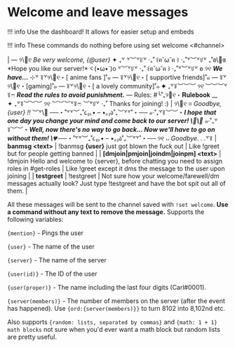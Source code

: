 # Welcome and leave messages

!!! info
    Use the dashboard! It allows for easier setup and embeds

!!! info
    These commands do nothing before using set welcome &lt;\#channel&gt;

| — ୨\🎀୧ _Be very welcome, {@user}_ ✦ ₊꒷ 
꒷︶꒷꒥꒷ ‧₊˚ ꒰ฅ˘ω˘ฅ ꒱ ‧₊˚꒷︶꒷꒥꒷ 
₊˚ʚ\💌ɞ *Hope you like our server!*ヾ(•ω•`)o 
꒷︶꒷꒥꒷ ‧₊˚ ꒰ฅ˘ω˘ฅ ꒱ ‧₊˚꒷︶꒷꒥꒷ 
ʚ ୨୧ *__We have...__* ⊹꒷ 
꒦꒷୨\🐰୧・[ anime fans ]˚๑ 
— 
꒦꒷୨\🐰୧・[ supportive friends]˚๑ 
— 
꒦꒷୨\🐰୧・[gaming]˚๑ 
— 
꒦꒷୨\🐰୧・[ a lovely community]˚๑ 
✦ ₊꒷꒦︶︶︶ ୨୧ ︶︶︶꒷꒦ෆ 
***Read the rules to avoid punishment.*** 
— Rules: #╰˚₊୨💭୧・𝐑𝐮𝐥𝐞𝐛𝐨𝐨𝐤 __  
✦ ₊꒷꒦︶︶︶ ୨୧ ︶︶︶꒷꒦ෆ 
︶꒷꒥꒷ ‧₊˚ Thanks for joining! :)
| ୨\🎀୧ ⌗ _*Goodbye, {user} !!*_ ︶꒷\🦋 
──・˚꒷꒷︶₊˚૮₍｡• – •｡₎ა˚₊︶꒷꒷˚・── 
๑‧˚₊꒷꒦︶︶・***I hope that one day you change your mind and come back to our server! \🌸\🎀*** 
๑‧˚₊꒷꒦︶︶・***Well, now there's no way to go back... Now we'll have to go on without them! \💔*** 
──・˚꒷꒷︶₊˚૮₍｡• – •｡₎ა˚₊︶꒷꒷˚・── 
୨୧ ៸៸ *Goodbye. . .*꒷꒦
| **banmsg &lt;text&gt;** | !banmsg **{user}** just got blown the fuck out | Like !greet but for people getting banned |
| **\[dmjoin\|pmjoin\|joindm\|joinpm\] &lt;text&gt;** | !dmjoin Hello and welcome to {server}, before chatting you need to assign roles in \#get-roles | Like !greet except it dms the message to the user upon joining |
| **testgreet** | !testgreet | Not sure how your welcome/farewell/dm messages actually look? Just type !testgreet and have the bot spit out all of them. |

All these messages will be sent to the channel saved with `!set welcome`. **Use a command without any text to remove the message.** Supports the following variables:

`{mention}` - Pings the user

`{user}` - The name of the user

`{server}` - The name of the server

`{user(id)}` - The ID of the user

`{user(proper)}` - The name including the last four digits \(Carl\#0001\).

`{server(members)}` - The number of members on the server \(after the event has happened\). Use `{ord:{server(members)}}` to turn 8102 into 8,102nd etc.

Also supports `{random: lists, separated by commas}` and `{math: 1 + 1} math blocks` not sure when you'd ever want a math block but random lists are pretty useful.

